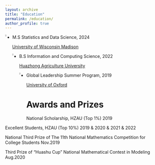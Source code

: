 ```yaml
---
layout: archive
title: "Education"
permalink: /education/
author_profile: true
---
```


<img align="left" src="/images/favicon.ico" style="width:4%">

* M.S Statistics and Data Science, 2024
  
[University of Wisconsin Madison](https://www.wisc.edu/)

<img align="left" src="/images/favicon.ico" style="width:4%">

* B.S Information and Computing Science, 2022

[Huazhong Agriculture University](https://www.hzau.edu.cn/)

<img align="left" src="/images/favicon.ico" style="width:4%">

* Global Leadership Summer Program, 2019

[University of Oxford](https://www.ox.ac.uk/)


Awards and Prizes
====
National Scholarship, HZAU (Top 1%) 2019 

Excellent Students, HZAU (Top 10%) 2019 & 2020 & 2021 & 2022 

National Third Prize of The 11th National Mathematics Competition for College Students Nov.2019

Third Prize of “Huashu Cup” National Mathematical Contest in Modeling Aug.2020
